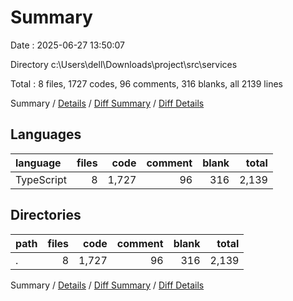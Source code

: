 # Summary

Date : 2025-06-27 13:50:07

Directory c:\\Users\\dell\\Downloads\\project\\src\\services

Total : 8 files,  1727 codes, 96 comments, 316 blanks, all 2139 lines

Summary / [Details](details.md) / [Diff Summary](diff.md) / [Diff Details](diff-details.md)

## Languages
| language | files | code | comment | blank | total |
| :--- | ---: | ---: | ---: | ---: | ---: |
| TypeScript | 8 | 1,727 | 96 | 316 | 2,139 |

## Directories
| path | files | code | comment | blank | total |
| :--- | ---: | ---: | ---: | ---: | ---: |
| . | 8 | 1,727 | 96 | 316 | 2,139 |

Summary / [Details](details.md) / [Diff Summary](diff.md) / [Diff Details](diff-details.md)